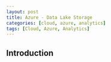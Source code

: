 ```yaml
---
layout: post
title: Azure - Data Lake Storage
categories: [cloud, azure, analytics]
tags: [Cloud, Azure, Analytics]
---
```


## Introduction
